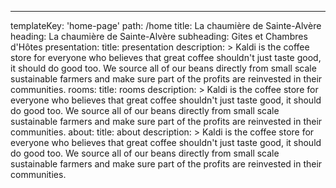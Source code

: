 ---
templateKey: 'home-page'
path: /home
title: La chaumière de Sainte-Alvère
heading: La chaumière de Sainte-Alvère
subheading: Gites et Chambres d'Hôtes
presentation:
  title: presentation
  description: >
    Kaldi is the coffee store for everyone who believes that great coffee
    shouldn't just taste good, it should do good too. We source all of our beans
    directly from small scale sustainable farmers and make sure part of the
    profits are reinvested in their communities.
rooms:
  title: rooms
  description: >
    Kaldi is the coffee store for everyone who believes that great coffee
    shouldn't just taste good, it should do good too. We source all of our beans
    directly from small scale sustainable farmers and make sure part of the
    profits are reinvested in their communities.
about:
  title: about
  description: >
    Kaldi is the coffee store for everyone who believes that great coffee
    shouldn't just taste good, it should do good too. We source all of our beans
    directly from small scale sustainable farmers and make sure part of the
    profits are reinvested in their communities.